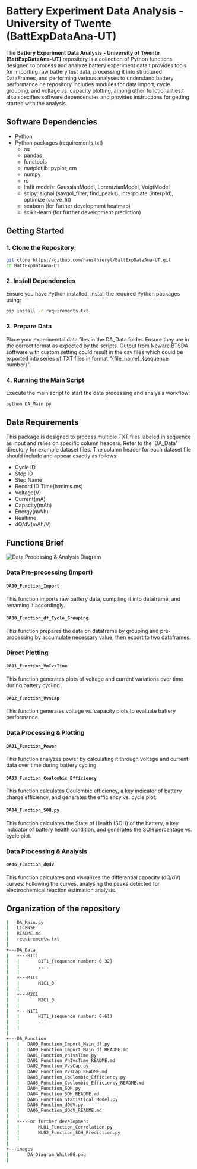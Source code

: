# Battery Experiment Data Analysis - University of Twente (BattExpDataAna-UT)
The **Battery Experiment Data Analysis - University of Twente (BattExpDataAna-UT)** repository is a collection of Python functions designed to process and analyze battery experiment data.t provides tools for importing raw battery test data, processing it into structured DataFrames, and performing various analyses to understand battery performance.he repository includes modules for data import, cycle grouping, and voltage vs. capacity plotting, among other functionalities.t also specifies software dependencies and provides instructions for getting started with the analysis.

## Software Dependencies
- Python
- Python packages (requirements.txt)
  * os
  * pandas
  * functools
  * matplotlib: pyplot, cm
  * numpy
  * re
  * lmfit models: GaussianModel, LorentzianModel, VoigtModel
  * scipy: signal (savgol_filter, find_peaks), interpolate (interp1d), optimize (curve_fit)
  * seaborn (for further development heatmap)
  * scikit-learn (for further development prediction)

## Getting Started
### 1. Clone the Repository:
```bash
git clone https://github.com/hansthieryt/BattExpDataAna-UT.git
cd BattExpDataAna-UT
```

### 2. Install Dependencies
Ensure you have Python installed. Install the required Python packages using:
```bash
pip install -r requirements.txt
```

### 3. Prepare Data
Place your experimental data files in the DA_Data folder. Ensure they are in the correct format as expected by the scripts. Output from Neware BTSDA software with custom setting could result in the csv files which could be exported into series of TXT files in format "{file_name}_{sequence number}".

### 4. Running the Main Script
Execute the main script to start the data processing and analysis workflow:
```bash
python DA_Main.py
```


## Data Requirements
This package is designed to process multiple TXT files labeled in sequence as input and relies on specific column headers. Refer to the 'DA_Data' directory for example dataset files. The column header for each dataset file should include and appear exactly as follows:
- Cycle ID
- Step ID
- Step Name
- Record ID	Time(h:min:s.ms)
- Voltage(V)
- Current(mA)
- Capacity(mAh)
- Energy(mWh)
- Realtime
- dQ/dV(mAh/V)

## Functions Brief
![Data Processing & Analysis Diagram](images/DA_Diagram_WhiteBG.png)

### Data Pre-processing (Import)
#### `DA00_Function_Import`
This function imports raw battery data, compiling it into dataframe, and renaming it accordingly.
#### `DA00_Function_df_Cycle_Grouping`
This function prepares the data on dataframe by grouping and pre-processing by accumulate necessary value, then export to two dataframes.

### Direct Plotting
#### `DA01_Function_VnIvsTime`
This function generates plots of voltage and current variations over time during battery cycling.
#### `DA02_Function_VvsCap`
This function generates voltage vs. capacity plots to evaluate battery performance.

### Data Processing & Plotting
#### `DA01_Function_Power`
This function analyzes power by calculating it through voltage and current data over time during battery cycling.
#### `DA03_Function_Coulombic_Efficiency`
This function calculates Coulombic efficiency, a key indicator of battery charge efficiency, and generates the efficiency vs. cycle plot.
#### `DA04_Function_SOH.py`
This function calculates the State of Health (SOH) of the battery, a key indicator of battery health condition, and generates the SOH percentage vs. cycle plot.

### Data Processing & Analysis
#### `DA06_Function_dQdV`
This function calculates and visualizes the differential capacity (dQ/dV) curves. Following the curves, analysing the peaks detected for electrochemical reaction estimation analysis.


## Organization of the repository
```bash
|   DA_Main.py
|   LICENSE
|   README.md
|   requirements.txt
|
+---DA_Data
|   +---B1T1
|   |       B1T1_{sequence number: 0-32}
|   |       ....
|   |
|   +---M1C1
|   |       M1C1_0
|   |
|   +---M2C1
|   |       M2C1_0
|   |
|   +---N1T1
|   |       N1T1_{sequence number: 0-61}
|   |       ....
|   |
|
+---DA_Function
|   |   DA00_Function_Import_Main_df.py
|   |   DA00_Function_Import_Main_df_README.md
|   |   DA01_Function_VnIvsTime.py
|   |   DA01_Function_VnIvsTime_README.md
|   |   DA02_Function_VvsCap.py
|   |   DA02_Function_VvsCap_README.md
|   |   DA03_Function_Coulombic_Efficiency.py
|   |   DA03_Function_Coulombic_Efficiency_README.md
|   |   DA04_Function_SOH.py
|   |   DA04_Function_SOH_README.md
|   |   DA05_Function_Statistical_Model.py
|   |   DA06_Function_dQdV.py
|   |   DA06_Function_dQdV_README.md
|   |
|   +---For further development
|   |       ML01_Function_Correlation.py
|   |       ML02_Function_SOH_Prediction.py
|   |
|
+---images
|       DA_Diagram_WhiteBG.png
|
```


